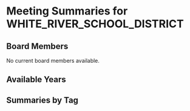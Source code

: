 # Meeting Summaries for WHITE_RIVER_SCHOOL_DISTRICT

## Board Members

No current board members available.

## Available Years

## Summaries by Tag
